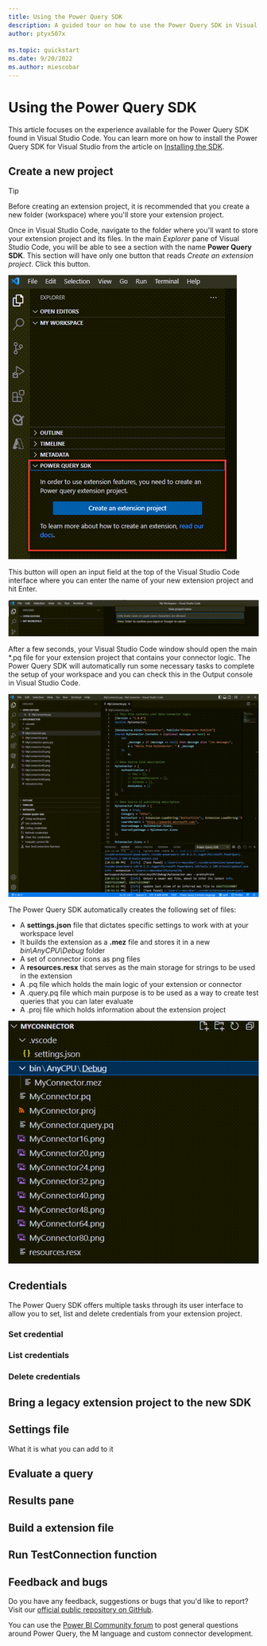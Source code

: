 ```yaml
---
title: Using the Power Query SDK 
description: A guided tour on how to use the Power Query SDK in Visual Studio and the core functionality provided through it
author: ptyx507x

ms.topic: quickstart
ms.date: 9/20/2022
ms.author: miescobar
---
```


# Using the Power Query SDK

This article focuses on the experience available for the Power Query SDK found in Visual Studio Code. You can learn more on how to install the Power Query SDK for Visual Studio from the article on [Installing the SDK](/powerquery-docs/InstallingSDK.md).


## Create a new project

>[!TIP]
>Before creating an extension project, it is recommended that you create a new folder (workspace) where you'll store your extension project.

Once in Visual Studio Code, navigate to the folder where you'll want to store your extension project and its files. In the main *Explorer* pane of Visual Studio Code, you will be able to see a section with the name **Power Query SDK**. This section will have only one button that reads *Create an extension project*. Click this button.

![Create a new extension project button in Visual Studio Code](media/power-query-sdk-vs-code/create-new-extension.png)

This button will open an input field at the top of the Visual Studio Code interface where you can enter the name of your new extension project and hit Enter.

![Creating a new extension project and naming the project](media/power-query-sdk-vs-code/new-project-name.png)

After a few seconds, your Visual Studio Code window should open the main *.pq file for your extension project that contains your connector logic. The Power Query SDK will automatically run some necessary tasks to complete the setup of your workspace and you can check this in the Output console in Visual Studio Code.

![Extension project created using the Hello World template](media/power-query-sdk-vs-code/extension-project-created.png)

The Power Query SDK automatically creates the following set of files:

* A **settings.json** file that dictates specific settings to work with at your workspace level
* It builds the extension as a **.mez** file and stores it in a new *bin\AnyCPU\Debug* folder
* A set of connector icons as png files
* A **resources.resx** that serves as the main storage for strings to be used in the extension
* A .pq file which holds the main logic of your extension or connector
* A .query.pq file which main purpose is to be used as a way to create test queries that you can later evaluate
* A .proj file which holds information about the extension project

![Connector files](media/power-query-sdk-vs-code/connector-files.png) 

## Credentials

The Power Query SDK offers multiple tasks through its user interface to allow you to set, list and delete credentials from your extension project.

### Set credential

### List credentials

### Delete credentials

## Bring a legacy extension project to the new SDK

## Settings file

What it is 
what you can add to it



## Evaluate a query

## Results pane

## Build a extension file

## Run TestConnection function

## Feedback and bugs

Do you have any feedback, suggestions or bugs that you'd like to report? Visit our [official public repository on GitHub](https://github.com/microsoft/vscode-powerquery-sdk).

You can use the [Power BI Community forum](https://community.powerbi.com/t5/Power-Query/bd-p/power-bi-services) to post general questions around Power Query, the M language and custom connector development.